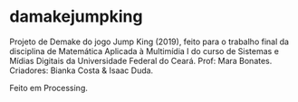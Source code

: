 # damakejumpking

Projeto de Demake do jogo Jump King (2019), feito para o trabalho final da disciplina de Matemática Aplicada à Multimídia I do curso de Sistemas e Mídias Digitais 
da Universidade Federal do Ceará.
Prof: Mara Bonates.
Criadores: Bianka Costa & Isaac Duda.

Feito em Processing.
